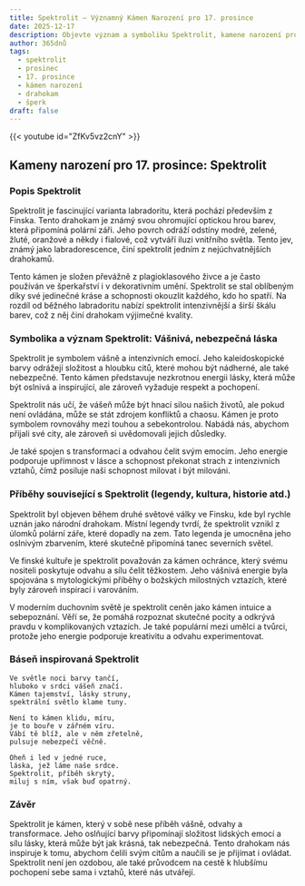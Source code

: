 ```yaml
---
title: Spektrolit – Významný Kámen Narození pro 17. prosince
date: 2025-12-17
description: Objevte význam a symboliku Spektrolit, kamene narození pro 17. prosince, který symbolizuje Vášnivá, nebezpečná láska. Přečtěte si legendy a inspirující příběhy.
author: 365dnů
tags:
  - spektrolit
  - prosinec
  - 17. prosince
  - kámen narození
  - drahokam
  - šperk
draft: false
---
```


{{< youtube id="ZfKv5vz2cnY" >}}

## Kameny narození pro 17. prosince: Spektrolit

### Popis Spektrolit

Spektrolit je fascinující varianta labradoritu, která pochází především z Finska. Tento drahokam je známý svou ohromující optickou hrou barev, která připomíná polární záři. Jeho povrch odráží odstíny modré, zelené, žluté, oranžové a někdy i fialové, což vytváří iluzi vnitřního světla. Tento jev, známý jako labradorescence, činí spektrolit jedním z nejúchvatnějších drahokamů.

Tento kámen je složen převážně z plagioklasového živce a je často používán ve šperkařství i v dekorativním umění. Spektrolit se stal oblíbeným díky své jedinečné kráse a schopnosti okouzlit každého, kdo ho spatří. Na rozdíl od běžného labradoritu nabízí spektrolit intenzivnější a širší škálu barev, což z něj činí drahokam výjimečné kvality.

### Symbolika a význam Spektrolit: Vášnivá, nebezpečná láska

Spektrolit je symbolem vášně a intenzivních emocí. Jeho kaleidoskopické barvy odrážejí složitost a hloubku citů, které mohou být nádherné, ale také nebezpečné. Tento kámen představuje nezkrotnou energii lásky, která může být oslnivá a inspirující, ale zároveň vyžaduje respekt a pochopení.

Spektrolit nás učí, že vášeň může být hnací silou našich životů, ale pokud není ovládána, může se stát zdrojem konfliktů a chaosu. Kámen je proto symbolem rovnováhy mezi touhou a sebekontrolou. Nabádá nás, abychom přijali své city, ale zároveň si uvědomovali jejich důsledky.

Je také spojen s transformací a odvahou čelit svým emocím. Jeho energie podporuje upřímnost v lásce a schopnost překonat strach z intenzivních vztahů, čímž posiluje naši schopnost milovat i být milováni.

### Příběhy související s Spektrolit (legendy, kultura, historie atd.)

Spektrolit byl objeven během druhé světové války ve Finsku, kde byl rychle uznán jako národní drahokam. Místní legendy tvrdí, že spektrolit vznikl z úlomků polární záře, které dopadly na zem. Tato legenda je umocněna jeho oslnivým zbarvením, které skutečně připomíná tanec severních světel.

Ve finské kultuře je spektrolit považován za kámen ochránce, který svému nositeli poskytuje odvahu a sílu čelit těžkostem. Jeho vášnivá energie byla spojována s mytologickými příběhy o božských milostných vztazích, které byly zároveň inspirací i varováním.

V moderním duchovním světě je spektrolit ceněn jako kámen intuice a sebepoznání. Věří se, že pomáhá rozpoznat skutečné pocity a odkrývá pravdu v komplikovaných vztazích. Je také populární mezi umělci a tvůrci, protože jeho energie podporuje kreativitu a odvahu experimentovat.

### Báseň inspirovaná Spektrolit

```
Ve světle noci barvy tančí,  
hluboko v srdci vášeň značí.  
Kámen tajemství, lásky struny,  
spektrální světlo klame tuny.

Není to kámen klidu, míru,  
je to bouře v zářném víru.  
Vábí tě blíž, ale v něm zřetelně,  
pulsuje nebezpečí věčně.

Oheň i led v jedné ruce,  
láska, jež láme naše srdce.  
Spektrolit, příběh skrytý,  
miluj s ním, však buď opatrný.
```

### Závěr

Spektrolit je kámen, který v sobě nese příběh vášně, odvahy a transformace. Jeho oslňující barvy připomínají složitost lidských emocí a sílu lásky, která může být jak krásná, tak nebezpečná. Tento drahokam nás inspiruje k tomu, abychom čelili svým citům a naučili se je přijímat i ovládat. Spektrolit není jen ozdobou, ale také průvodcem na cestě k hlubšímu pochopení sebe sama i vztahů, které nás utvářejí.